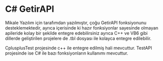 # C# GetirAPI

Mikale Yazılım için tarafımdan yazılmıştır, çoğu GetirAPI fonksiyonunu desteklemektedir, ayrıca içerisinde ki hazır fonksiyonlar sayesinde olmayan apileride kolay bir şekilde
entegre edebilirsiniz ayrıca C++ ve VB6 gibi dillerde geliştirilen projelere de .tbl dosyası ile kolayca entegre edilebilir.

CplusplusTest projesinde c++ ile entegre edilmiş hali mevcuttur.
TestAPI projesinde ise C# ile bazı fonksiyonların kullanımı mevcuttur.
